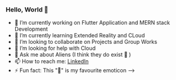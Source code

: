 ### Hello, World 👋




- 🔭 I’m currently working on Flutter Application and MERN stack Development
- 🌱 I’m currently learning Extended Reality and CLoud
- 👯 I’m looking to collaborate on Projects and Group Works
- 🤔 I’m looking for help with Cloud
- 💬 Ask me about Aliens (I think they do exist 🤔 )
- 📫 How to reach me: [LinkedIn](https://www.linkedin.com/in/prasit-kumar-dutta-4b6648188/)
- ⚡ Fun fact: This "🤔" is my favourite emoticon 
-->
